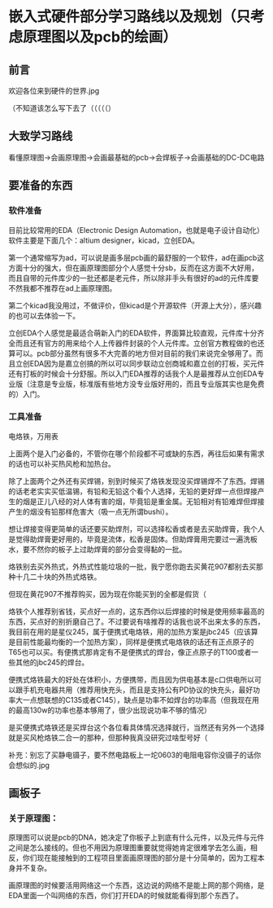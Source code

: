 # 嵌入式硬件部分学习路线以及规划（只考虑原理图以及pcb的绘画）

## 前言

欢迎各位来到硬件的世界.jpg

（不知道该怎么写下去了（（（（（）

## 大致学习路线

看懂原理图->会画原理图->会画最基础的pcb->会焊板子->会画基础的DC-DC电路

## 要准备的东西

### 软件准备

目前比较常用的EDA（Electronic Design Automation，也就是电子设计自动化）软件主要是下面几个：altium designer，kicad，立创EDA。

第一个通常缩写为ad，可以说是画多层pcb画的最舒服的一个软件，ad在画pcb这方面十分的强大，但在画原理图部分个人感觉十分sb，反而在这方面不大好用，而且自带的元件库少的一批还都是老元件，所以除非手头有很好的ad的元件库要不然我都不推荐在ad上画原理图。

第二个kicad我没用过，不做评价，但kicad是个开源软件（开源上大分），感兴趣的也可以去体验一下。

立创EDA个人感觉是最适合萌新入门的EDA软件，界面算比较直观，元件库十分齐全而且还有官方的用来给个人上传器件封装的个人元件库。立创官方教程做的也还算可以。pcb部分虽然有很多不大完善的地方但对目前的我们来说完全够用了。而且立创EDA因为是嘉立创搞的所以可以同步联动立创商城和嘉立创的打板，买元件还有打板的时候会十分舒服。所以入门EDA推荐的话我个人是最推荐从立创EDA专业版（注意是专业版，标准版有些地方没专业版好用的，而且专业版其实也是免费的）入门。

### 工具准备

电烙铁，万用表

上面两个是入门必备的，不管你在哪个阶段都不可或缺的东西，再往后如果有需求的话也可以补买热风枪和加热台。

除了上面两个之外还有买焊锡，别到时候买了烙铁发现没买焊锡焊不了东西。焊锡的话老老实实买低温锡，有铅和无铅这个看个人选择，无铅的更好焊一点但焊接产生的烟是正儿八经的对人体有害的烟，毕竟铅是重金属。无铅相对有铅难焊但焊接产生的烟没有铅那样危害大（吸一点无所谓bushi）。

想让焊接变得更简单的话还要买助焊剂，可以选择松香或者是去买助焊膏，我个人是觉得助焊膏更好用的，毕竟是流体，松香是固体。但助焊膏用完要过一遍洗板水，要不然你的板子上过助焊膏的部分会变得黏的一批。

烙铁别去买外热式，外热式性能垃圾的一批，我宁愿你跑去买黄花907都别去买那种十几二十块的外热式烙铁。

但现在黄花907不推荐购买，因为现在你能买到的全都是假货（

烙铁个人推荐别省钱，买点好一点的，这东西你以后焊接的时候是使用频率最高的东西，买点好的别折磨自己了。不过要说有啥推荐的话我也说不出来太多的东西，我目前在用的是星仪245，属于便携式电烙铁，用的加热方案是jbc245（应该算是目前性能最均衡的一个加热方案），同样是便携式电烙铁的话还有正点原子的T65也可以买。有便携式那肯定有不是便携式的焊台，像正点原子的T100或者一些其他的jbc245的焊台。

便携式烙铁最大的好处在体积小，方便携带，而且因为供电基本是c口供电所以可以跟手机充电器共用（推荐用快充头，而且是支持公有PD协议的快充头，最好功率大一点想联想的C135或者C145），缺点是功率不如焊台的功率高（但我现在用的最高130w的功率也基本够用了，很少出现说功率不够的情况）

是买便携式烙铁还是买焊台这个各位看具体情况选择就行，当然还有另外一个选择就是买风枪烙铁二合一的那种，但那种我真没研究过啥型号好（

补充：别忘了买静电镊子，要不然电路板上一坨0603的电阻电容你没镊子的话你会想似的.jpg

## 画板子

### 关于原理图：

原理图可以说是pcb的DNA，她决定了你板子上到底有什么元件，以及元件与元件之间是怎么接线的。但也不用因为原理图重要就觉得她肯定很难学去怎么画，相反，你们现在能接触到的工程项目里面画原理图的部分是十分简单的，因为工程本身并不复杂。

画原理图的时候要活用网络这一个东西，这边说的网络不是能上网的那个网络，是EDA里面一个叫网络的东西，你们打开EDA的时候就能看得到那个东西了。

